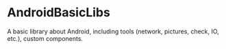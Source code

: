 # AndroidBasicLibs

A basic library about Android, including tools (network, pictures, check, IO, etc.), custom components.
